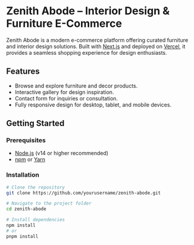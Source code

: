 # Zenith Abode – Interior Design & Furniture E-Commerce

Zenith Abode is a modern e-commerce platform offering curated furniture and interior design solutions. Built with [Next.js](https://nextjs.org/) and deployed on [Vercel](https://vercel.com/), it provides a seamless shopping experience for design enthusiasts.

## Features

- Browse and explore furniture and decor products.
- Interactive gallery for design inspiration.
- Contact form for inquiries or consultation.
- Fully responsive design for desktop, tablet, and mobile devices.

## Getting Started

### Prerequisites

- [Node.js](https://nodejs.org/) (v14 or higher recommended)
- [npm](https://www.npmjs.com/) or [Yarn](https://yarnpkg.com/)

### Installation

```bash
# Clone the repository
git clone https://github.com/yourusername/zenith-abode.git

# Navigate to the project folder
cd zenith-abode

# Install dependencies
npm install
# or
pnpm install
```
